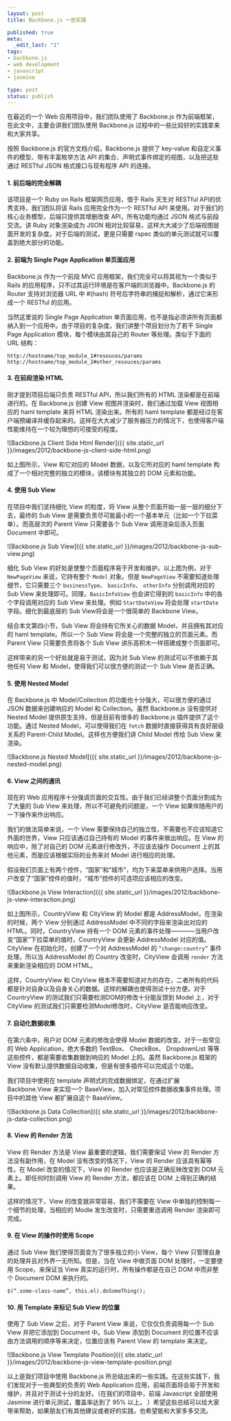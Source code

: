 ```yaml
---
layout: post
title: Backbone.js 一些实践

published: true
meta:
  _edit_last: "1"
tags:
- backbone.js
- web development
- javascript
- jasmine

type: post
status: publish
---
```


在最近的一个 Web 应用项目中，我们团队使用了 Backbone.js 作为前端框架，在此文中，主要会讲我们团队使用 Backbone.js 过程中的一些比较好的实践拿来和大家共享。

按照 Backbone.js 的官方文档介绍，Backbone.js 提供了 key-value 和自定义事件的模型、带有丰富枚举方法 API 的集合、声明式事件绑定的视图，以及把这些通过 RESTful JSON 格式接口与现有程序 API 的连接。

#### 1. 前后端的完全解耦

该项目是一个 Ruby on Rails 框架网页应用，借于 Rails 天生对 RESTful API的优秀支持，我们团队将该 Rails 应用完全作为一个 RESTful API 来使用。对于我们的核心业务模型，后端只提供其增删改查 API，所有功能均通过 JSON 格式与前段交流。讲 Ruby 对象渲染成为 JSON 相对比较容易，这样大大减少了后端视图层面开发的复杂度。对于后端的测试，更是只需要 rspec 类似的单元测试就可以覆盖到绝大部分的功能。

#### 2. 前端为 Single Page Application 单页面应用

Backbone.js 作为一个前段 MVC 应用框架，我们完全可以将其视为一个类似于 Rails 的应用程序，只不过其运行环境是在客户端的浏览器中。Backbone.js 的 Router 支持对浏览器 URL 中 #(hash) 符号后字符串的捕捉和解析，通过它来形成一个 RESTful 的应用。

<!-- more -->

当然这里说的 Single Page Application 单页面应用，也不是指必须讲所有页面都纳入到一个应用中。由于项目的复杂度，我们讲整个项目划分为了若干 Single Page Application 模块，每个模块由其自己的 Router 等处理。类似于下面的 URL 结构：

    http://hostname/top_module_1#resouces/params
    http://hostname/top_module_2#other_resouces/params

#### 3. 在前段渲染 HTML

刚才提到项目后端只负责 RESTful API，所以我们所有的 HTML 渲染都是在前端进行的。在 Backbone.js 创建 View 视图并渲染时，我们通过加载 View 视图相应的 haml template 来将 HTML 渲染出来。所有的 haml template 都是经过在客户端预编译并缓存起来的。这样在大大减少了服务器压力的情况下，也使得客户端性能维持在一个较为理想的可接受的程度。

![Backbone.js Client Side Html Render]({{ site.static_url }}/images/2012/backbone-js-client-side-html.png)

如上图所示，View 和它对应的 Model 数据，以及它所对应的 haml template 构成了一个相对完整的独立的模块，该模块有其独立的 DOM 元素和功能。

#### 4. 使用 Sub View

在项目中我们坚持细化 View 的粒度，将 View 从整个页面开始一层一层的细分下去，最终的 Sub View 是需要负责尽可能最小的一个基本单元（比如一个下拉菜单）。而高层次的 Parent View 只需要各个 Sub View 调用渲染后添入页面 Document 中即可。

![Backbone.js Sub View]({{ site.static_url }}/images/2012/backbone-js-sub-view.png)

细化 Sub View 的好处是使整个页面程序易于开发和维护。以上图为例，对于 `NewPageView` 来说，它持有整个 `Model` 对象。但是 `NewPageView` 不需要知道处理细节，它只需要三个 `businessType`、 `basicInfo`、 `otherInfo` 分别调用对应的 Sub View 来处理即可。同理，`BasicInfoView` 也会讲它得到的 `basicInfo` 中的各个字段调用对应的 Sub View 来处理。例如 `StartDateView` 将会处理 `startDate` 字段。细化到最底层的 Sub View将会是一个很简单的 Backbone View。

结合本文第四小节，Sub View 将会持有它所关心的数据 Model，并且拥有其对应的 haml template。所以一个 Sub View 将会是一个完整的独立的页面元素。而Parent View 只需要负责将各个 Sub View 讲乐高积木一样搭建成整个页面即可。

这样带来的另一个好处就是易于测试，因为对 Sub View 的测试可以不依赖于其他任何 View 和 Model，使得我们可以很方便的测试一个 Sub View 是否正确。

#### 5. 使用 Nested Model

在 Backbone.js 中 Model/Collection 的功能也十分强大，可以很方便的通过 JSON 数据来创建响应的 Model 和 Collection。虽然 Backbone.js 没有提供对 Nested Model 提供原生支持，但是目前有很多的 Backbone.js 插件提供了这个功能。通过 Nested Model，可以使得我们在 `fetch` 数据时直接获得具有良好层级关系的 Parent-Child Model。这样也方便我们讲 Child Model 传给 Sub View 来渲染。

![Backbone.js Nested Model]({{ site.static_url }}/images/2012/backbone-js-nested-model.png)

#### 6. View 之间的通讯

现在的 Web 应用程序十分强调页面的交互性。由于我们已经讲整个页面分割成为了大量的 Sub View 来处理，所以不可避免的问题是，一个 View 如果伴随用户的一下操作来作出响应。

我们的做法简单来说，一个 View 需要保持自己的独立性，不需要也不应该知道它外面的世界，View 只应该通过自己持有的 Model 的事件来做出响应。在 View 的响应中，除了对自己的 DOM 元素进行修改外，不应该去操作 Document 上的其他元素，而是应该根据实际的业务来对 Model 进行相应的处理。

假设我们页面上有两个控件，“国家”和“城市”，均为下来菜单来供用户选择。当用户改变了“国家”控件的值时，“城市”控件的可选项应该相应的改变。

![Backbone.js View Interaction]({{ site.static_url }}/images/2012/backbone-js-view-interaction.png)

如上图所示，CountryView 和 CityView 的 Model 都是 AddressModel，在渲染的时候，两个 View 分别通过 AddressModel 中不同的字段来渲染出对应的 HTML。同时，CountryView 持有一个 DOM 元素的事件处理————当用户改变“国家”下拉菜单的值时，CountryView 会更新 AddressModel 对应的值。CityView 在初始化时，创建了一个对 AddressModel 的 `“change:country”` 事件处理，所以当 AddressModel 的 Country 改变时，CityView 会调用 `render` 方法来重新渲染相应的 DOM HTML。

这样，CountryView 和 CityView 根本不需要知道对方的存在，二者所有的代码都是针对自身以及自身关心的数据。这样的解耦也使得测试十分方便。对于 CountryView 的测试我们只需要检测DOM的修改十分能反馈到 Model 上，对于 CityView 的测试我们只需要检测Model修改时，CityView 是否能响应改变。

#### 7. 自动化数据收集

在第六条中，用户对 DOM 元素的修改会使得 Model 数据的改变。对于一些常见的 Web Application，绝大多数的 TextBox、 CheckBox、 DropdownList 等等这些控件，都是需要收集数据到响应的 Model 上的。虽然 Backbone.js 框架的 View 没有默认提供数据自动收集，但是有很多插件可以完成这个功能。

我们项目中使用在 template 声明式的完成数据绑定，在通过扩展 Backbone.View 来实现一个 BaseView，加入对常见控件数据收集事件处理。项目中的其他 View 都扩展自这个 BaseView。

![Backbone.js Data Collection]({{ site.static_url }}/images/2012/backbone-js-data-collection.png)

#### 8. View 的 Render 方法

View 的 Render 方法是 View 最重要的逻辑，我们需要保证 View 的 Render 方法没有副作用，在 Model 没有改变的情况下，View 的 Render 应该具有幂等性，在 Model 改变的情况下，View 的 Render 也应该是正确反映改变到 DOM 元素上。即任何时刻调用 View 的 Render 方法，都应该在 DOM 上得到正确的结果。

这样的情况下，View 的改变就非常容易，我们不需要在 View 中单独的控制每一个细节的处理，当相应的 Modle 发生改变时，只需要重选调用 Render 渲染即可完成。

#### 9. 在 View 的操作时使用 Scope

通过 Sub View 我们使得页面变为了很多独立的小 View，每个 View 只管理自身的处理并且对外界一无所知。但是，当在 View 中做页面 DOM 处理时，一定要使用 Scope，来保证当 View 真实的运行时，所有操作都是在自己 DOM 中而非整个 Document DOM 来执行的。

    $(“.some-class-name”, this.el).doSomeThing();

#### 10. 用 Template 来标记 Sub View 的位置

使用了 Sub View 之后，对于 Parent View 来说，它仅仅负责调用每一个 Sub View 并把它添加到 Document 中。Sub View 添加到 Document 的位置不应该由方法调用的顺序等来决定，位置应该有 Parent View 的 template 来决定。

![Backbone.js View Template Position]({{ site.static_url }}/images/2012/backbone-js-view-template-position.png)

以上是我们项目中使用 Backbone.js 所总结出来的一些实践。在这些实践下，我们发现对于一些典型的负责的 Web Application 应用，前端页面将会易于开发和维护，并且对于测试十分的友好。（在我们的项目中，前端 Javascript 全部使用 Jasmine 进行单元测试，覆盖率达到了 95% 以上。 ）希望这些总结可以给大家带来帮助，如果朋友们有其他建议或者好的实践，也希望能和大家多多交流。



